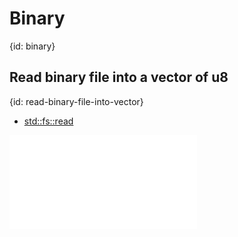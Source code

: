 # Binary
{id: binary}

## Read binary file into a vector of u8
{id: read-binary-file-into-vector}

* [std::fs::read](https://doc.rust-lang.org/std/fs/fn.read.html)

![](examples/binary/read-binary/src/main.rs)


